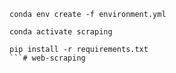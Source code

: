 ```
conda env create -f environment.yml
```

```
conda activate scraping
```


```
pip install -r requirements.txt
```# web-scraping
